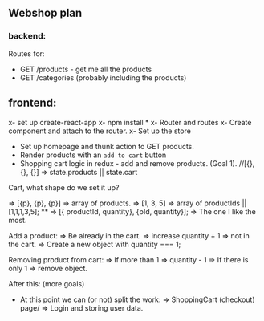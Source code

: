 ## Webshop plan

### backend:

Routes for:

- GET /products - get me all the products
- GET /categories (probably including the products)

## frontend:

x- set up create-react-app
x- npm install \*
x- Router and routes
x- Create component and attach to the router.
x- Set up the store

- Set up homepage and thunk action to GET products.
- Render products with an `add to cart` button
- Shopping cart logic in redux - add and remove products. (Goal 1). //[{}, {}, {}] => state.products || state.cart

Cart, what shape do we set it up?

=> [{p}, {p}, {p}] => array of products.
=> [1, 3, 5] => array of productIds || [1,1,1,3,5];
\*\* => [{ productId, quantity}, {pId, quantity}]; => The one I like the most.

Add a product:
=> Be already in the cart. => increase quantity + 1
=> not in the cart. => Create a new object with quantity === 1;

Removing product from cart:
=> If more than 1 => quantity - 1
=> If there is only 1 => remove object.

After this: (more goals)

- At this point we can (or not) split the work:
  => ShoppingCart (checkout) page/
  => Login and storing user data.
